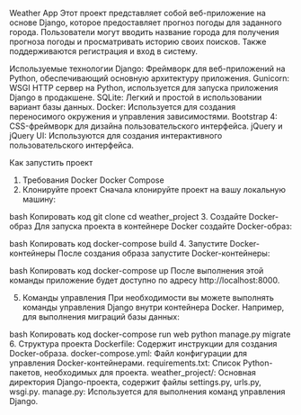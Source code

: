 Weather App
Этот проект представляет собой веб-приложение на основе Django, которое предоставляет прогноз погоды для заданного города. Пользователи могут вводить название города для получения прогноза погоды и просматривать историю своих поисков. Также поддерживаются регистрация и вход в систему.

Используемые технологии
Django: Фреймворк для веб-приложений на Python, обеспечивающий основную архитектуру приложения.
Gunicorn: WSGI HTTP сервер на Python, используется для запуска приложения Django в продакшене.
SQLite: Легкий и простой в использовании вариант базы данных.
Docker: Используется для создания переносимого окружения и управления зависимостями.
Bootstrap 4: CSS-фреймворк для дизайна пользовательского интерфейса.
jQuery и jQuery UI: Используются для создания интерактивного пользовательского интерфейса.

Как запустить проект
1. Требования
Docker
Docker Compose
2. Клонируйте проект
Сначала клонируйте проект на вашу локальную машину:

bash
Копировать код
git clone <repo-url>
cd weather_project
3. Создайте Docker-образ
Для запуска проекта в контейнере Docker создайте Docker-образ:

bash
Копировать код
docker-compose build
4. Запустите Docker-контейнеры
После создания образа запустите Docker-контейнеры:

bash
Копировать код
docker-compose up
После выполнения этой команды приложение будет доступно по адресу http://localhost:8000.

5. Команды управления
При необходимости вы можете выполнять команды управления Django внутри контейнера Docker. Например, для выполнения миграций базы данных:

bash
Копировать код
docker-compose run web python manage.py migrate
6. Структура проекта
Dockerfile: Содержит инструкции для создания Docker-образа.
docker-compose.yml: Файл конфигурации для управления Docker-контейнерами.
requirements.txt: Список Python-пакетов, необходимых для проекта.
weather_project/: Основная директория Django-проекта, содержит файлы settings.py, urls.py, wsgi.py.
manage.py: Используется для выполнения команд управления Django.